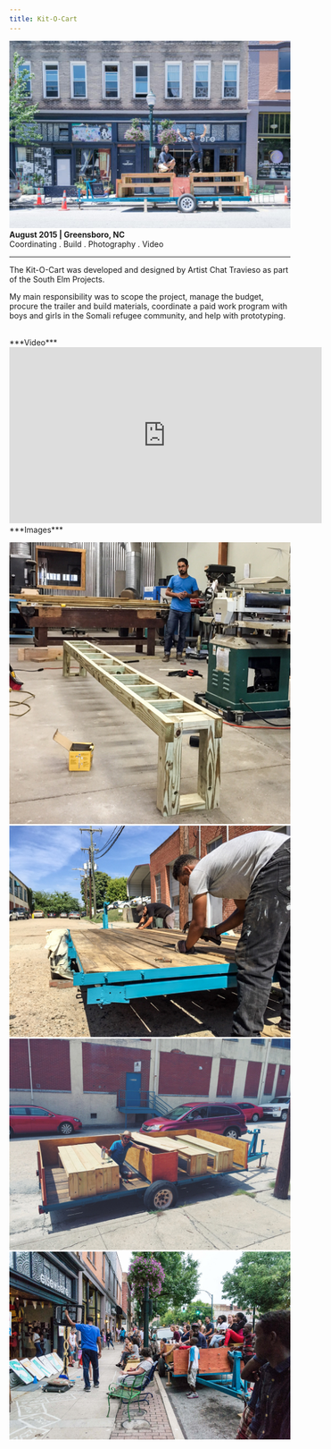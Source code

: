 ```yaml
---
title: Kit-O-Cart
---
```


![Kit-O-Cart](assets/img/work/kitocart/kitocart.jpg)
**August 2015 | Greensboro, NC** <br>
Coordinating . Build . Photography . Video

---

The Kit-O-Cart was developed and designed by Artist Chat Travieso as part of the South Elm Projects.

My main responsibility was to scope the project, manage the budget, procure the trailer and build materials, coordinate a paid work program with boys and girls in the Somali refugee community, and help with prototyping.

<br>
***Video***

<iframe width="560" height="315" src="https://www.youtube.com/embed/OHik2x0OIRM" frameborder="0" allowfullscreen></iframe>

<br>
***Images***

![Kit-O-Cart](assets/img/work/kitocart/bench-prototype.jpg)
![Kit-O-Cart](assets/img/work/kitocart/trailer-1.jpg)
![Kit-O-Cart](assets/img/work/kitocart/trailer-2.jpg)
![Kit-O-Cart](assets/img/work/kitocart/trailer-3.jpg)
